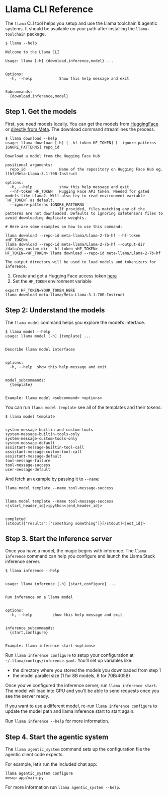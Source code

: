 # Llama CLI Reference

The `llama` CLI tool helps you setup and use the Llama toolchain & agentic systems. It should be available on your path after installing the `llama-toolchain` package.

```
$ llama --help

Welcome to the Llama CLI

Usage: llama [-h] {download,inference,model} ...


Options:
  -h, --help            Show this help message and exit


Subcommands:
  {download,inference,model}
```

## Step 1. Get the models

First, you need models locally. You can get the models from [HuggingFace](https://huggingface.co/meta-llama) or [directly from Meta](https://llama.meta.com/llama-downloads/). The download command streamlines the process.


```
$ llama download --help
usage: llama download [-h] [--hf-token HF_TOKEN] [--ignore-patterns IGNORE_PATTERNS] repo_id

Download a model from the Hugging Face Hub

positional arguments:
  repo_id               Name of the repository on Hugging Face Hub eg. llhf/Meta-Llama-3.1-70B-Instruct

options:
  -h, --help            show this help message and exit
  --hf-token HF_TOKEN   Hugging Face API token. Needed for gated models like Llama2. Will also try to read environment variable `HF_TOKEN` as default.
  --ignore-patterns IGNORE_PATTERNS
                        If provided, files matching any of the patterns are not downloaded. Defaults to ignoring safetensors files to avoid downloading duplicate weights.

# Here are some examples on how to use this command:

llama download --repo-id meta-llama/Llama-2-7b-hf --hf-token <HF_TOKEN>
llama download --repo-id meta-llama/Llama-2-7b-hf --output-dir /data/my_custom_dir --hf-token <HF_TOKEN>
HF_TOKEN=<HF_TOKEN> llama download --repo-id meta-llama/Llama-2-7b-hf

The output directory will be used to load models and tokenizers for inference.
```

1. Create and get a Hugging Face access token [here](https://huggingface.co/settings/tokens)
2. Set the `HF_TOKEN` environment variable

```
export HF_TOKEN=YOUR_TOKEN_HERE
llama download meta-llama/Meta-Llama-3.1-70B-Instruct
```

## Step 2: Understand the models
The `llama model` command helps you explore the model’s interface.

```
$ llama model --help
usage: llama model [-h] {template} ...


Describe llama model interfaces


options:
  -h, --help  show this help message and exit


model_subcommands:
  {template}


Example: llama model <subcommand> <options>
```

You can run `llama model template` see all of the templates and their tokens:


```
$ llama model template


system-message-builtin-and-custom-tools
system-message-builtin-tools-only
system-message-custom-tools-only
system-message-default
assistant-message-builtin-tool-call
assistant-message-custom-tool-call
assistant-message-default
tool-message-failure
tool-message-success
user-message-default
```

And fetch an example by passing it to `--name`:

```
llama model template --name tool-message-success


llama model template --name tool-message-success
<|start_header_id|>ipython<|end_header_id|>


completed
[stdout]{"results":["something something"]}[/stdout]<|eot_id|>
```

## Step 3. Start the inference server

Once you have a model, the magic begins with inference. The `llama inference` command can help you configure and launch the Llama Stack inference server.

```
$ llama inference --help


usage: llama inference [-h] {start,configure} ...


Run inference on a llama model


options:
  -h, --help         show this help message and exit


inference_subcommands:
  {start,configure}


Example: llama inference start <options>
```

Run `llama inference configure` to setup your configuration at `~/.llama/configs/inference.yaml`. You’ll set up variables like:


* the directory where you stored the models you downloaded from step 1
* the model parallel size (1 for 8B models, 8 for 70B/405B)


Once you’ve configured the inference server, run `llama inference start`. The model will load into GPU and you’ll be able to send requests once you see the server ready.


If you want to use a different model, re-run `llama inference configure` to update the model path and llama inference start to start again.


Run `llama inference --help` for more information.


## Step 4. Start the agentic system

The `llama agentic_system` command sets up the configuration file the agentic client code expects.

For example, let’s run the included chat app:

```
llama agentic_system configure
mesop app/main.py
```

For more information run `llama agentic_system --help`.
